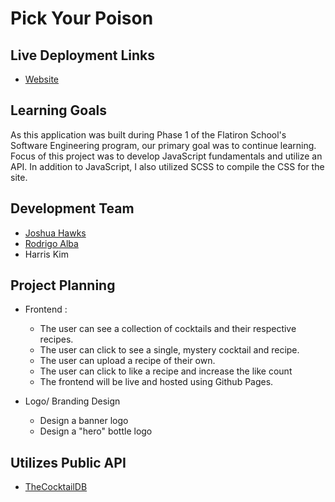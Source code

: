 # Pick Your Poison

## Live Deployment Links
- [Website](https://jdhawks2132.github.io/Pick_Your_Poison/)


## Learning Goals

As this application was built during Phase 1 of the Flatiron School's Software Engineering program, our primary goal was to continue learning. Focus of this project was to develop JavaScript fundamentals and utilize an API. In addition to JavaScript, I also utilized SCSS to compile the CSS for the site. 

## Development Team
- [Joshua Hawks](http://www.linkedin.com/in/joshuahawks1)
- [Rodrigo Alba](http://www.linkedin.com/in/rodrigoqalba)
- Harris Kim

## Project Planning

- Frontend : 
  - The user can see a collection of cocktails and their respective recipes. 
  - The user can click to see a single, mystery cocktail and recipe.
  - The user can upload a recipe of their own.
  - The user can click to like a recipe and increase the like count
  - The frontend will be live and hosted using Github Pages.

- Logo/ Branding Design
  - Design a banner logo
  - Design a "hero" bottle logo

## Utilizes Public API
- [TheCocktailDB](https://www.thecocktaildb.com/api.php)
